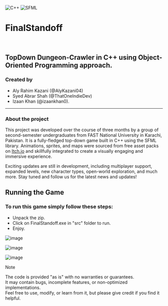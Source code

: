 ![C++](https://img.shields.io/badge/c++-%2300599C.svg?style=for-the-badge&logo=c%2B%2B&logoColor=white)
![SFML](https://img.shields.io/badge/SFML-8CC445.svg?style=for-the-badge&logo=SFML&logoColor=white)
# FinalStandoff 
<br/>

## TopDown Dungeon-Crawler in C++ using Object-Oriented Programming approach. 
### Created by 
- Aly Rahim Kazani (@AlyKazani04) 
- Syed Abrar Shah (@ThatOneIndieDev)
- Izaan Khan (@izaankhan0).
---
### About the project

This project was developed over the course of three months by a group of second-semester undergraduates from FAST National University in Karachi, Pakistan. It is a fully-fledged top-down game built in C++ using the SFML library. Animations, sprites, and maps were sourced from free asset packs on [Itch.io](itch.io) and skillfully integrated to create a visually engaging and immersive experience.

Exciting updates are still in development, including multiplayer support, expanded levels, new character types, open-world exploration, and much more. Stay tuned and follow us for the latest news and updates!

## Running the Game
### To run this game simply follow these steps:

- Unpack the zip.
- Click on FinalStandoff.exe in "src" folder to run.
- Enjoy.

![image](https://github.com/user-attachments/assets/6e009aa2-6284-4c7d-a3f2-7e29a3e32ffd)
 
![image](https://github.com/user-attachments/assets/ce767f0d-08b6-47fc-af5c-605982d3dbdf)

![image](https://github.com/user-attachments/assets/2e4afe96-4c2f-4b8b-969d-95fd68bd4282)

> [!NOTE]
> The code is provided "as is" with no warranties or guarantees.\
> It may contain bugs, incomplete features, or non-optimized implementations.\
> Feel free to use, modify, or learn from it, but please give credit if you find it helpful.

